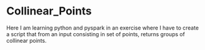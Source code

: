 # Collinear_Points
Here I am learning python and pyspark in an exercise where I have to create a script that from an input consisting in set of points, returns groups of collinear points.

